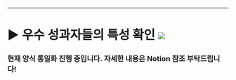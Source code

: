 ***

# ▶ 우수 성과자들의 특성 확인 <img src="https://img.shields.io/badge/Personal_Project-000000"/>


### 현재 양식 통일화 진행 중입니다. 자세한 내용은 Notion 참조 부탁드립니다!

<!-- ### - 목적

- 직장 내 우수 성과자들의 특성을 확인하여, 임직원의 업무 성과 향상 방안을 도출

### - 기대효과

- 적절한 개발 프로그램을 설계 → 임직원의 역량 향상을 통한 회사의 생산성 증대

### - 사용 툴

<img src="https://img.shields.io/badge/Python-3776AB?style=flat&logo=python&logoColor=white"/> <img src="https://img.shields.io/badge/MySQL-4479A1?style=flat&logo=mysql&logoColor=white"/> <img src="https://img.shields.io/badge/VisualStudioCode-007ACC?style=flat&logo=visualstudiocode&logoColor=white"/> <img src="https://img.shields.io/badge/DBeaver-382923?style=flat&logo=dbeaver&logoColor=white"/> <img src="https://img.shields.io/badge/MicrosoftExcel-217346?style=flat&logo=microsoftexcel&logoColor=white"/> <img src="https://img.shields.io/badge/MicrosoftPowerPoint-B7472A?style=flat&logo=microsoftpowerpoint&logoColor=white"/>

### - 데이터 설명
- 임직원 데이터 : 1470 Row * 35 Col
![alt text](image.png)

- 성과 분포
  - 성과 1과 2는 제외되고 **3과 4**만으로 구성
  - 성과 3 : **성과 4** = 84.6% : **15.4%** 로 불균형 데이터
![alt text](image-1.png)

### - 결과 및 결론
- 승진 시기인 6, 10년에 진급하기 위해 높은 성과를 받는 것으로 판단됨
**<span style="color:red">승진 주기를 짧게, 계급을 다양화</span>** 하면 지속적인 높은 성과를 위한 동기부여가 될 것으로 예상됨.
![alt text](image-3.png)
<br/>

- 집과의 가까우면, 거리가 있는 경우 보다 높은 성과(4) 비율이 높음.
  - **<span style="color:red">기숙사 및 회사 인근 주택 대출 제도</span>** 를 통해 임직원의 사기를 증진 시킬 수 있을 것으로 예상됨

    |집과의 거리|성과 4의 비율|
    |------|---|
    |1 & 2|**<span style="color:red">16.2%</span>**|
    |3 ~ 10|14.8%|
    |11 ~|15.3%|

![alt text](image-4.png)
<br/>

- 가끔 출장가는 경우, 업무의 흐름을 놓쳐 업무의 깊이가 달라져 상대적으로 높은 성과를 받기 어려움.
    - 긴급한 경우가 아닌 경우, 해당 업무의 마무리 또는 시작에 맞춰 출장이 필요함.
![alt text](image-5.png)
<br/>

### - Lesson & Learned
-  문제정의 → **가설** → 분석 → 결과 → 결론 순으로 보고서 작성 추천!
    데이터를 보고 가설 설정하고 이를 증명하는 방향으로 잡기
- 결론 도달 시 **비약 조심**!!!
-  해당 차트 다음과 같은 상황에 추천!
   - 점유율 강조해서 표현 시 **파이 차트**
   - 다양한 변수 비교 시 **레이더 차트**
   - 시계열 표현시 **라인 플롯**
   - 양적으로 비교 시 **바 플롯**
- 그래프마다 강조하고 싶은 내용을 **글**로 적어줄 것
- 그룹화 진행으로 새로운 **인사이트** 발견 가능
- SQL 및 데이터베이스 실제 적용은 처음이라 미숙함
  -  **양식 통일** 필요

**<span style="#2D3748;background-color:#fff5b1;"> 자세한 내용은 PDF 확인해주세요!</span>**
*** -->
